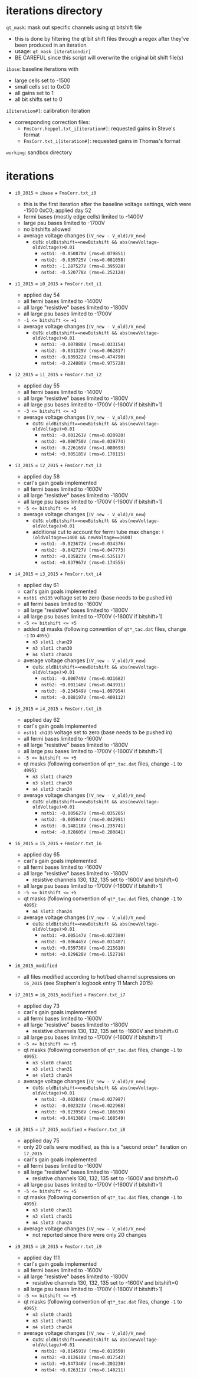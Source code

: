 iterations directory
====================

`qt_mask`: mask out specific channels using qt bitshift file
- this is done by filtering the qt bit shift files through a regex after
  they've been produced in an iteration
- usage: `qt_mask [iterationdir]`
- BE CAREFUL since this script will overwrite the original bit shift file(s)

`ibase`: baseline iterations with
- large cells set to -1500
- small cells set to 0xC0
- all gains set to 1
- all bit shifts set to 0

`i[iteration#]`: calibration iteration
- corresponding correction files:
  - `FmsCorr.heppel.txt_i[iteration#]`: requested gains in Steve's format
  - `FmsCorr.txt_i[iteration#]`: requested gains in Thomas's format

`working`: sandbox directory

iterations
==========
- `i0_2015` = `ibase` + `FmsCorr.txt_i0`
  - this is the first iteration after the baseline voltage settings, 
    wich were -1500 0xC0; applied day 52
  - fermi bases (mostly edge cells) limited to -1400V
  - large psu bases limited to -1700V
  - no bitshifts allowed
  - average voltage changes (`(V_new - V_old)/V_new`)
    - cuts: `oldBitshift==newBitshift && abs(newVoltage-oldVoltage)>0.01`
      - `nstb1: -0.050870V (rms=0.079851)`
      - `nstb2: -0.039725V (rms=0.081058)`
      - `nstb3: -1.287527V (rms=8.395928)`
      - `nstb4: -0.520778V (rms=6.252124)`

- `i1_2015` = `i0_2015` + `FmsCorr.txt_i1`
  - applied day 54
  - all fermi bases limited to -1400V
  - all large "resistive" bases limited to -1800V
  - all large psu bases limited to -1700V
  - `-1 <= bitshift <= +1`
  - average voltage changes (`(V_new - V_old)/V_new`)
    - cuts: `oldBitshift==newBitshift && abs(newVoltage-oldVoltage)>0.01`
      - `nstb1: -0.007880V (rms=0.033154)`
      - `nstb2: -0.031329V (rms=0.062817)`
      - `nstb3: -0.039322V (rms=0.474790)`
      - `nstb4: -0.224880V (rms=0.975728)`

- `i2_2015` = `i1_2015` + `FmsCorr.txt_i2`
  - applied day 55
  - all fermi bases limited to -1400V
  - all large "resistive" bases limited to -1800V
  - all large psu bases limited to -1700V (-1600V if bitshift>1)
  - `-3 <= bitshift <= +3`
  - average voltage changes (`(V_new - V_old)/V_new`)
    - cuts: `oldBitshift==newBitshift && abs(newVoltage-oldVoltage)>0.01`
      - `nstb1: -0.001261V (rms=0.020920)`
      - `nstb2: +0.000750V (rms=0.039774)`
      - `nstb3: -0.226169V (rms=1.080693)`
      - `nstb4: +0.005185V (rms=0.170115)`

- `i3_2015` = `i2_2015` + `FmsCorr.txt_i3`
  - applied day 58
  - carl's gain goals implemented
  - all fermi bases limited to -1600V
  - all large "resistive" bases limited to -1800V
  - all large psu bases limited to -1700V (-1600V if bitshift>1)
  - `-5 <= bitshift <= +5`
  - average voltage changes (`(V_new - V_old)/V_new`)
    - cuts: `oldBitshift==newBitshift && abs(newVoltage-oldVoltage)>0.01`
    - additional cut to account for fermi tube max change: `!(oldVoltage==1400 && newVoltage==1600)`
      - `nstb1: -0.023672V (rms=0.034376)`
      - `nstb2: -0.042727V (rms=0.047773)`
      - `nstb3: +0.035823V (rms=0.535117)`
      - `nstb4: +0.037967V (rms=0.174555)`
      
- `i4_2015` = `i3_2015` + `FmsCorr.txt_i4`
  - applied day 61
  - carl's gain goals implemented
  - `nstb1 ch135` voltage set to zero (base needs to be pushed in)
  - all fermi bases limited to -1600V
  - all large "resistive" bases limited to -1800V
  - all large psu bases limited to -1700V (-1600V if bitshift>1)
  - `-5 <= bitshift <= +5`
  - added qt masks (following convention of `qt*_tac.dat` files, change `-1` to `4095`):
    - `n3 slot1 chan29`
    - `n3 slot1 chan30`
    - `n4 slot3 chan24`
  - average voltage changes (`(V_new - V_old)/V_new`)
    - cuts: `oldBitshift==newBitshift && abs(newVoltage-oldVoltage)>0.01`
      - `nstb1: -0.000749V (rms=0.031682)`
      - `nstb2: +0.001146V (rms=0.043911)`
      - `nstb3: -0.234549V (rms=1.097954)`
      - `nstb4: -0.088197V (rms=0.409112)`

- `i5_2015` = `i4_2015` + `FmsCorr.txt_i5`
  - applied day 62
  - carl's gain goals implemented
  - `nstb1 ch135` voltage set to zero (base needs to be pushed in)
  - all fermi bases limited to -1600V
  - all large "resistive" bases limited to -1800V
  - all large psu bases limited to -1700V (-1600V if bitshift>1)
  - `-5 <= bitshift <= +5`
  - qt masks (following convention of `qt*_tac.dat` files, change `-1` to `4095`):
    - `n3 slot1 chan29`
    - `n3 slot1 chan30`
    - `n4 slot3 chan24`
  - average voltage changes (`(V_new - V_old)/V_new`)
    - cuts: `oldBitshift==newBitshift && abs(newVoltage-oldVoltage)>0.01`
      - `nstb1: -0.005627V (rms=0.035205)`
      - `nstb2: -0.005944V (rms=0.042991)`
      - `nstb3: -0.148118V (rms=1.235741)`
      - `nstb4: -0.028605V (rms=0.280841)`

- `i6_2015` = `i5_2015` + `FmsCorr.txt_i6`
  - applied day 65
  - carl's gain goals implemented
  - all fermi bases limited to -1600V
  - all large "resistive" bases limited to -1800V
    - resistive channels 130, 132, 135 set to -1600V and bitshift=0
  - all large psu bases limited to -1700V (-1600V if bitshift>1)
  - `-5 <= bitshift <= +5`
  - qt masks (following convention of `qt*_tac.dat` files, change `-1` to `4095`):
    - `n4 slot3 chan24`
  - average voltage changes (`(V_new - V_old)/V_new`)
    - cuts: `oldBitshift==newBitshift && abs(newVoltage-oldVoltage)>0.01`
      - `nstb1: +0.005147V (rms=0.027389)`
      - `nstb2: +0.006445V (rms=0.031487)`
      - `nstb3: +0.059736V (rms=0.215610)`
      - `nstb4: +0.029628V (rms=0.152716)`

- `i6_2015_modified`
  - all files modified according to hot/bad channel supressions on `i6_2015`
    (see Stephen's logbook entry 11 March 2015)

- `i7_2015` = `i6_2015_modified` + `FmsCorr.txt_i7`
  - applied day 73
  - carl's gain goals implemented
  - all fermi bases limited to -1600V
  - all large "resistive" bases limited to -1800V
    - resistive channels 130, 132, 135 set to -1600V and bitshift=0
  - all large psu bases limited to -1700V (-1600V if bitshift>1)
  - `-5 <= bitshift <= +5`
  - qt masks (following convention of `qt*_tac.dat` files, change `-1` to `4095`):
    - `n3 slot0 chan31`
    - `n3 slot1 chan31`
    - `n4 slot3 chan24`
  - average voltage changes (`(V_new - V_old)/V_new`)
    - cuts: `oldBitshift==newBitshift && abs(newVoltage-oldVoltage)>0.01`
      - `nstb1: -0.002846V (rms=0.027997)`
      - `nstb2: -0.002323V (rms=0.022968)`
      - `nstb3: +0.023950V (rms=0.186630)`
      - `nstb4: +0.041386V (rms=0.160549)`

- `i8_2015` = `i7_2015_modified` + `FmsCorr.txt_i8`
  - applied day 75
  - only 20 cells were modified, as this is a "second order" iteration
    on `i7_2015`
  - carl's gain goals implemented
  - all fermi bases limited to -1600V
  - all large "resistive" bases limited to -1800V
    - resistive channels 130, 132, 135 set to -1600V and bitshift=0
  - all large psu bases limited to -1700V (-1600V if bitshift>1)
  - `-5 <= bitshift <= +5`
  - qt masks (following convention of `qt*_tac.dat` files, change `-1` to `4095`):
    - `n3 slot0 chan31`
    - `n3 slot1 chan31`
    - `n4 slot3 chan24`
  - average voltage changes (`(V_new - V_old)/V_new`)
    - not reported since there were only 20 changes

- `i9_2015` = `i8_2015` + `FmsCorr.txt_i9`
  - applied day 111
  - carl's gain goals implemented
  - all fermi bases limited to -1600V
  - all large "resistive" bases limited to -1800V
    - resistive channels 130, 132, 135 set to -1600V and bitshift=0
  - all large psu bases limited to -1700V (-1600V if bitshift>1)
  - `-5 <= bitshift <= +5`
  - qt masks (following convention of `qt*_tac.dat` files, change `-1` to `4095`):
    - `n3 slot0 chan31`
    - `n3 slot1 chan31`
    - `n4 slot3 chan24`
  - average voltage changes (`(V_new - V_old)/V_new`)
    - cuts: `oldBitshift==newBitshift && abs(newVoltage-oldVoltage)>0.01`
      - `nstb1: +0.014591V (rms=0.019550)`
      - `nstb2: +0.012618V (rms=0.017542)`
      - `nstb3: +0.047346V (rms=0.203230)`
      - `nstb4: +0.026311V (rms=0.140211)`
